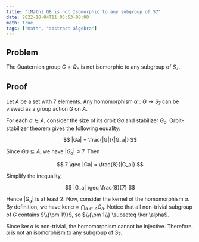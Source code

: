 ```yaml
---
title: "[Math] Q8 is not Isomorphic to any subgroup of S7"
date: 2022-10-04T11:05:53+08:00
math: true
tags: ["math", "abstract algebra"]
---
```


## Problem

The Quaternion group $G = Q_8$ is not isomorphic to any subgroup of $S_7$.

## Proof

Let $A$ be a set with 7 elements. Any homomorphism $\alpha: G \to S_7$ can be viewed as a group action $G$ on $A$.

For each $a \in A$, consider the size of its orbit $Ga$ and stabilizer $G_a$. Orbit-stabilizer theorem gives the following equality:

$$ |Ga| = \frac{|G|}{|G_a|} $$

Since $Ga \subseteq A$, we have $|G_a| \leq 7$. Then

$$ 7 \geq |Ga| = \frac{8}{|G_a|} $$

Simplify the inequality,

$$ |G_a| \geq \frac{8}{7} $$

Hence $|G_a|$ is at least 2. Now, consider the kernel of the homomorphism $\alpha$. By definition, we have $\ker \alpha = \bigcap_{a \in A} G_a$. Notice that all non-trivial subgroup of $G$ contains $\\{\pm 1\\}$, so $\\{\pm 1\\} \subseteq \ker \alpha$.

Since $\ker \alpha$ is non-trivial, the homomorphism cannot be injective. Therefore, $\alpha$ is not an isomorphism to any subgroup of $S_7$.
